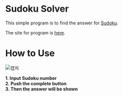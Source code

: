 # Sudoku Solver
This simple program is to find the answer for [Sudoku](https://sudoku.com/ko).  
  
The site for program is [here](https://junhyeongkim73.github.io/Sudoku/).
# How to Use
![캡처](https://user-images.githubusercontent.com/56298375/79241789-7c1e6f00-7eae-11ea-994a-e8d396dafd4d.PNG)  
   
 **1. Input Sudoku number**  
 **2. Push the complete button**  
 **3. Then the answer will be shown**  
